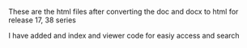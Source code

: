 These are the html files after converting the doc and docx to html for release 17, 38 series

I have added and index and viewer code for easiy access and search
